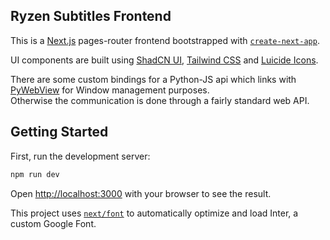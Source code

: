 ## Ryzen Subtitles Frontend
This is a [Next.js](https://nextjs.org/) pages-router frontend bootstrapped with [`create-next-app`](https://github.com/vercel/next.js/tree/canary/packages/create-next-app).

UI components are built using [ShadCN UI](https://ui.shadcn.com),  [Tailwind CSS](https://tailwindcss.com/) and [Luicide Icons](https://lucide.dev/).

There are some custom bindings for a Python-JS api which links with [PyWebView](https://pywebview.flowrl.com/guide/usage.html#communication-between-javascript-and-python) for Window management purposes.\
Otherwise the communication is done through a fairly standard web API.

## Getting Started
First, run the development server:

```bash
npm run dev
```

Open [http://localhost:3000](http://localhost:3000) with your browser to see the result.

This project uses [`next/font`](https://nextjs.org/docs/basic-features/font-optimization) to automatically optimize and load Inter, a custom Google Font.
